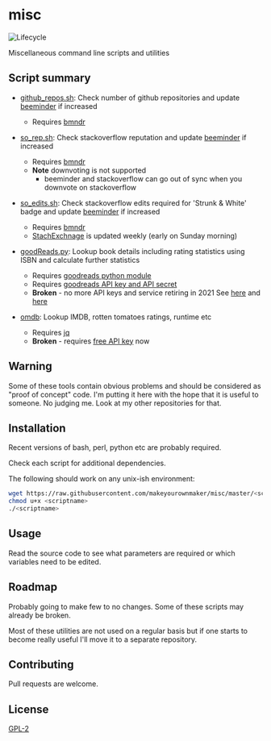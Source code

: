 
# misc

![Lifecycle
](https://img.shields.io/badge/lifecycle-experimental-orange.svg?style=flat)

Miscellaneous command line scripts and utilities


## Script summary

* [github_repos.sh](https://raw.githubusercontent.com/makeyourownmaker/misc/master/github_repos.sh):
Check number of github repositories and update [beeminder](https://www.beeminder.com/home) if increased
  * Requires [bmndr](https://github.com/lydgate/bmndr)

* [so_rep.sh](https://raw.githubusercontent.com/makeyourownmaker/misc/master/so_rep.sh):
Check stackoverflow reputation and update [beeminder](https://www.beeminder.com/home) if increased
  * Requires [bmndr](https://github.com/lydgate/bmndr)
  * **Note** downvoting is not supported
    * beeminder and stackoverflow can go out of sync when you downvote on stackoverflow

* [so_edits.sh](https://raw.githubusercontent.com/makeyourownmaker/misc/master/so_edits.sh):
Check stackoverflow edits required for 'Strunk & White' badge and update [beeminder](https://www.beeminder.com/home) if increased
  * Requires [bmndr](https://github.com/lydgate/bmndr)
  * [StachExchnage](https://data.stackexchange.com/) is updated weekly (early on Sunday morning)

* [goodReads.py](https://raw.githubusercontent.com/makeyourownmaker/misc/master/goodReads.py):
Lookup book details including rating statistics using ISBN and calculate further statistics
  * Requires [goodreads python module](https://github.com/sefakilic/goodreads)
  * Requires [goodreads API key and API secret](https://www.goodreads.com/api)
  * **Broken** - no more API keys and service retiring in 2021 See [here](https://help.goodreads.com/s/article/Does-Goodreads-support-the-use-of-APIs) and [here](https://www.goodreads.com/api)

* [omdb](https://raw.githubusercontent.com/makeyourownmaker/misc/master/omdb):
Lookup IMDB, rotten tomatoes ratings, runtime etc
  * Requires [jq](https://stedolan.github.io/jq/)
  * **Broken** - requires [free API key](http://www.omdbapi.com/apikey.aspx) now


## Warning

Some of these tools contain obvious problems and should be considered as
"proof of concept" code.  I'm putting it here with the hope that it is useful
to someone.  No judging me.  Look at my other repositories for that.


## Installation

Recent versions of bash, perl, python etc are probably required.

Check each script for additional dependencies.

The following should work on any unix-ish environment:
```sh
wget https://raw.githubusercontent.com/makeyourownmaker/misc/master/<scriptname>
chmod u+x <scriptname>
./<scriptname>
```


## Usage

Read the source code to see what parameters are required or which variables
need to be edited.


## Roadmap

Probably going to make few to no changes.  Some of these scripts may already be
broken.

Most of these utilities are not used on a regular basis but if one starts
to become really useful I'll move it to a separate repository.


## Contributing

Pull requests are welcome.


## License
[GPL-2](https://www.gnu.org/licenses/old-licenses/gpl-2.0.en.html)
